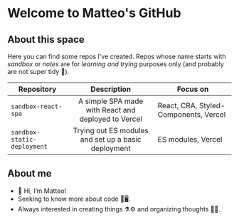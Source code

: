 # Welcome to Matteo's GitHub

## About this space

Here you can find some repos I've created. Repos whose name starts with *sandbox* or *notes* are for *learning and trying* purposes only
(and probably are not super tidy 💨).

| Repository       | Description   | Focus on      |
| ------------- | :---: | ------------- |
| `sandbox-react-spa`  | A simple SPA made with React and deployed to Vercel | React, CRA, Styled-Components, Vercel |
| `sandbox-static-deployment`  | Trying out ES modules and set up a basic deployment | ES modules, Vercel |

## About me

- 👋 Hi, I’m Matteo!
- Seeking to know more about code 🔭🖥.
- Always interested in creating things ⚗⚙ and organizing thoughts 📐💡.

<!---
Matteo-Spina/Matteo-Spina is a ✨ special ✨ repository because its `README.md` (this file) appears on your GitHub profile.
You can click the Preview link to take a look at your changes.
--->
